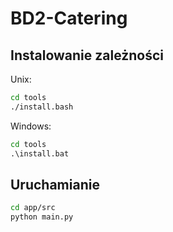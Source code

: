 # BD2-Catering

## Instalowanie zależności

Unix:

```bash
cd tools
./install.bash
```

Windows:

```bat
cd tools
.\install.bat
```

## Uruchamianie

```bash
cd app/src
python main.py
```
